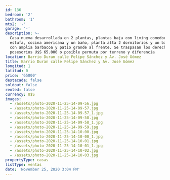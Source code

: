 ```yaml
---
id: 136
bedroom: '2'
bathroom: '1'
mts2: '-'
garage: '-'
description: >-
  Casa nueva desarrollada en 2 plantas, plantas baja con living comedor con
  estufa, cocina americana y un baño, planta alta 2 dormitorios y un baño, fondo
  con amplia barbacoa y patio grande al frente. Se traspasan los derechos
  posesorios U$S 65.000 o posible permuta por terreno y diferencia  
location: Barrio Duran calle Felipe Sánchez y Av. José Gómez
title: Barrio Duran calle Felipe Sánchez y Av. José Gómez
longitud: 1
latitud: 0
price: '65000'
destacada: false
soldout: false
rented: false
currency: U$S
images:
  - /assets/photo-2020-11-25-14-09-56.jpg
  - /assets/photo-2020-11-25-14-09-57.jpg
  - /assets/photo-2020-11-25-14-09-57_1.jpg
  - /assets/photo-2020-11-25-14-09-58.jpg
  - /assets/photo-2020-11-25-14-09-58_1.jpg
  - /assets/photo-2020-11-25-14-09-59.jpg
  - /assets/photo-2020-11-25-14-10-00.jpg
  - /assets/photo-2020-11-25-14-10-00_1.jpg
  - /assets/photo-2020-11-25-14-10-01.jpg
  - /assets/photo-2020-11-25-14-10-01_1.jpg
  - /assets/photo-2020-11-25-14-10-02.jpg
  - /assets/photo-2020-11-25-14-10-03.jpg
propertyType: casas
listType: ventas
date: 'November 25, 2020 3:04 PM'
---
```


